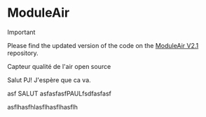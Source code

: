 # ModuleAir

> [!IMPORTANT]  
> Please find the updated version of the code on the [ModuleAir V2.1](https://github.com/aircarto/ModuleAir_V2.1) repository.

Capteur qualité de l'air open source

Salut PJ! J'espère que ca va.

asf
SALUT asfasfasfPAULfsdfasfasf



asflhasfhlasflhasflhasflh